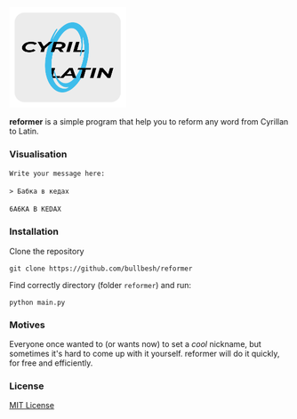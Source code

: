 <img src="https://github.com/bullbesh/reformer/blob/main/reformer/image/reformer.png" width="210" height="180">

**reformer** is a simple program that help you to reform any word from Cyrillan to Latin.

### Visualisation
```
Write your message here:

> Бабка в кедах

6A6KA B KEDAX
```

### Installation
Clone the repository
```
git clone https://github.com/bullbesh/reformer
```

Find correctly directory (folder `reformer`) and run:
```
python main.py
```

### Motives
Everyone once wanted to (or wants now) to set a _cool_ nickname, but sometimes it's hard to come up with it yourself. reformer will do it quickly, for free and efficiently.

### License
[MIT License](https://github.com/bullbesh/reformer/blob/main/LICENSE)